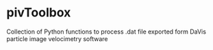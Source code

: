 # pivToolbox
Collection of Python functions to process .dat file exported form DaVis particle image velocimetry software
